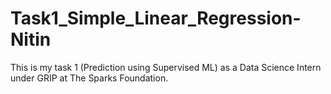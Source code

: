 # Task1_Simple_Linear_Regression-Nitin
This is my task 1 (Prediction using Supervised ML) as a Data Science Intern under GRIP at The Sparks Foundation.
